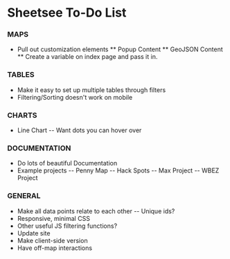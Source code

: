 # Sheetsee To-Do List

### MAPS
* Pull out customization elements
** Popup Content
** GeoJSON Content
** Create a variable on index page and pass it in. 

### TABLES
- Make it easy to set up multiple tables through filters
- Filtering/Sorting doesn't work on mobile

### CHARTS
- Line Chart
-- Want dots you can hover over

### DOCUMENTATION
- Do lots of beautiful Documentation
- Example projects
-- Penny Map
-- Hack Spots
-- Max Project
-- WBEZ Project

### GENERAL
- Make all data points relate to each other
-- Unique ids?	
- Responsive, minimal CSS
- Other useful JS filtering functions?
- Update site
- Make client-side version
- Have off-map interactions
